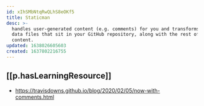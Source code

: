 ```yaml
---
id: xIhSMbNtqRwQLhS8eOKf5
title: Staticman
desc: >-
  handles user-generated content (e.g. comments) for you and transforms it into
  data files that sit in your GitHub repository, along with the rest of your
  content.
updated: 1638026605603
created: 1637802216755
---
```



## [[p.hasLearningResource]]
  - https://travisdowns.github.io/blog/2020/02/05/now-with-comments.html
